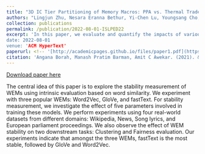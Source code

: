 ```yaml
---
title: "3D IC Tier Partitioning of Memory Macros: PPA vs. Thermal Tradeoffs"
authors: "Lingjun Zhu, Nesara Eranna Bethur, Yi-Chen Lu, Youngsang Cho, Yunhyeok Im, Sung Kyu Lim"
collection: publications
permalink: /publication/2022-08-01-ISLPED22
excerpt: 'In this paper, we evaluate and quantify the impacts of various macro partitioning on the performance and temperature in commercial-grade 3D ICs. In addition, we propose a set of partitioning guidelines and a quick constraint-graph-based approach to create floorplans for logic-on-memory 3D ICs.''
date: 2022-08-01
venue: 'ACM HyperText'
paperurl: <!-- '[http://academicpages.github.io/files/paper1.pdf](https://dl.acm.org/doi/10.1145/3465336.3475098)' -->
citation: 'Angana Borah, Manash Pratim Barman, Amit C Awekar. (2021). &quot;Are Word Embedding Methods Stable and Should We Care About It?&quot; <i>In Proceedings of the 32nd ACM Conference on Hypertext and Social Media </i>. (pp. 45-55).'
---
```

<!-- This paper is about the number 2. The number 3 is left for future work. -->

[Download paper here](https://dl.acm.org/doi/10.1145/3465336.3475098)

<!-- Recommended citation: Angana Borah, Manash Pratim Barman, Amit C Awekar. (2021). "Are Word Embedding Methods Stable and Should We Care About It?" <i>In Proceedings of the 32nd ACM Conference on Hypertext and Social Media </i>. (pp. 45-55). -->


The central idea of this paper is to explore the stability measurement of WEMs using intrinsic evaluation based on word similarity. We experiment with three popular WEMs: Word2Vec, GloVe, and fastText. For stability measurement, we investigate the effect of five parameters involved in training these models. We perform experiments using four real-world datasets from different domains: Wikipedia, News, Song lyrics, and European parliament proceedings. We also observe the effect of WEM stability on two downstream tasks: Clustering and Fairness evaluation. Our experiments indicate that amongst the three WEMs, fastText is the most stable, followed by GloVe and Word2Vec.
